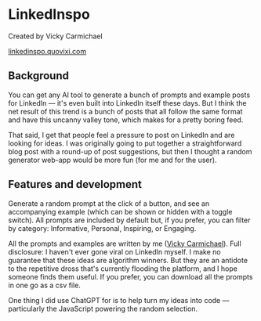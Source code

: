 # LinkedInspo

Created by Vicky Carmichael

[linkedinspo.quovixi.com](https://linkedinspo.quovixi.com/)

## Background

You can get any AI tool to generate a bunch of prompts and example posts for LinkedIn — it's even built into LinkedIn itself these days. But I think the net result of this trend is a bunch of posts that all follow the same format and have this uncanny valley tone, which makes for a pretty boring feed.

That said, I get that people feel a pressure to post on LinkedIn and are looking for ideas. I was originally going to put together a straightforward blog post with a round-up of post suggestions, but then I thought a random generator web-app would be more fun (for me and for the user).

## Features and development

Generate a random prompt at the click of a button, and see an accompanying example (which can be shown or hidden with a toggle switch). All prompts are included by default but, if you prefer, you can filter by category: Informative, Personal, Inspiring, or Engaging.

All the prompts and examples are written by me ([Vicky Carmichael](https://www.linkedin.com/in/vickycarmichael/)). Full disclosure: I haven't ever gone viral on LinkedIn myself. I make no guarantee that these ideas are algorithm winners. But they are an antidote to the repetitive dross that's currently flooding the platform, and I hope someone finds them useful. If you prefer, you can download all the prompts in one go as a csv file.

One thing I did use ChatGPT for is to help turn my ideas into code — particularly the JavaScript powering the random selection.


